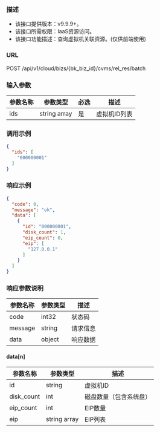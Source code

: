 ### 描述

- 该接口提供版本：v9.9.9+。
- 该接口所需权限：IaaS资源访问。
- 该接口功能描述：查询虚拟机关联资源。(仅供前端使用)

### URL

POST /api/v1/cloud/bizs/{bk_biz_id}/cvms/rel_res/batch

### 输入参数

| 参数名称 | 参数类型         | 必选 | 描述      |
|------|--------------|----|---------|
| ids  | string array | 是  | 虚拟机ID列表 |

### 调用示例

```json
{
  "ids": [
    "000000001"
  ]
}
```

### 响应示例

```json
{
  "code": 0,
  "message": "ok",
  "data": [
    {
      "id": "000000001",
      "disk_count": 1,
      "eip_count": 0,
      "eip": [
        "127.0.0.1"
      ]
    }
  ]
}
```

### 响应参数说明

| 参数名称    | 参数类型   | 描述   |
|---------|--------|------|
| code    | int32  | 状态码  |
| message | string | 请求信息 |
| data    | object | 响应数据 |

#### data[n]

| 参数名称       | 参数类型         | 描述          |
|------------|--------------|-------------|
| id         | string       | 虚拟机ID       |
| disk_count | int          | 磁盘数量（包含系统盘） |
| eip_count  | int          | EIP数量       |
| eip        | string array | EIP列表       |
